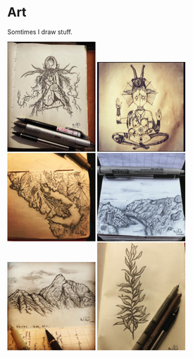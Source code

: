 # Art
Somtimes I draw stuff.

<img src="13.png" alt="isolated" width="200"/>

<img src="5.png" alt="isolated" width="200"/>

<img src="11.png" alt="isolated" width="200"/>

<img src="9.png" alt="isolated" width="200"/>

<img src="8.png" alt="isolated" width="200"/>

<img src="12.png" alt="isolated" width="200"/>
